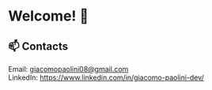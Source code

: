 # Welcome! 👋

<!-- [![Anurag's GitHub stats](https://github-readme-stats.vercel.app/api?username=Giacomo-Paolini&theme=tokyonight&show_icons=true)](https://github.com/anuraghazra/github-readme-stats) -->

## 📫 Contacts

Email: giacomopaolini08@gmail.com<br>
LinkedIn: https://www.linkedin.com/in/giacomo-paolini-dev/
